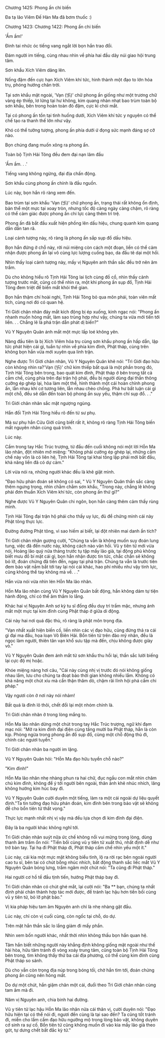 




Chương 1425: Phong ấn chi biến


Đa tạ lão Viêm Đế Hàn Ma đã bơm thuốc :)

Chương 1423: Chương 1422: Phong ấn chi biến

'Ầm ầm!'

Đinh tai nhức óc tiếng vang ngắt lời bọn hắn trao đổi.

Đám người im tiếng, cùng nhau nhìn về phía hai đầu dãy núi giao hội trung tâm.

Sơn khẩu Xích Viêm dâng lên.

Nồng đậm đến cực hạn Xích Viêm khí tức, hình thành một đạo to lớn hỏa trụ, phóng hướng chân trời.

Tại sơn khẩu mặt ngoài, 'Vạn (卐)' chữ phong ấn giống như một trương chữ vàng ép thiếp, lơ lửng tại hư không, kim quang nhàn nhạt bao trùm toàn bộ sơn khẩu, bên trong hoàn toàn đỏ đậm, cực kì chói mắt.

Tại có phong ấn tồn tại tình huống dưới, Xích Viêm khí tức y nguyên có thể chế tạo ra thanh thế lớn như vậy.

Khó có thể tưởng tượng, phong ấn phía dưới ứ đọng sức mạnh đáng sợ cỡ nào.

Bọn chúng đang muốn xông ra phong ấn.

Toàn bộ Tịnh Hải Tông đều đem đại nạn lâm đầu

'Ầm ầm. . .'

Tiếng vang không ngừng, đại địa chấn động.

Sơn khẩu cùng phong ấn chính là đầu nguồn.

Lúc này, bọn hắn rõ ràng xem đến.

Bao trùm tại sơn khẩu 'Vạn (卐)' chữ phong ấn, trạng thái rất không ổn định, bản thể một mực tại xoay tròn, nhưng tốc độ càng ngày càng chậm, rõ ràng có thể cảm giác được phong ấn chi lực càng thêm trì trệ.

Phong ấn đã bắt đầu xuất hiện phồng lên dấu hiệu, chung quanh kim quang dần dần tan rã.

Loại cảnh tượng này, rõ ràng là phong ấn sắp sụp đổ dấu hiệu.

Bọn hắn đứng ở chỗ này, rời núi miệng còn cách một đoạn, liền có thể cảm nhận được phong ấn lại vô cùng lực lượng cuồng bạo, da đầu tê dại một hồi.

Nhìn thấy loại cảnh tượng này, mấy vị Nguyên anh thần sắc đều trở nên âm trầm.

Dù cho không hiểu rõ Tịnh Hải Tông lai lịch cùng đồ cổ, nhìn thấy cảnh tượng trước mắt, cũng có thể nhìn ra, một khi phong ấn sụp đổ, Tịnh Hải Tông đem triệt để biến mất khỏi thế gian.

Bọn hắn thậm chí hoài nghi, Tịnh Hải Tông bỏ qua môn phái, toàn viên mất tích, cùng nơi đó có quan hệ.

Trì Giới chân nhân đáy mắt kích động bị ép xuống, kinh ngạc nói: "Phong ấn nhanh muốn hỏng mất, làm sao trùng hợp như vậy, chúng ta vừa mới tiến tới liền. . . Chẳng lẽ là phá trận dẫn phát dị biến?"

Vũ Y Nguyên Quân ánh mắt một mực lấp loé không yên.

Nàng đầu tiên là bị Xích Viêm hỏa trụ cùng sơn khẩu phong ấn hấp dẫn, lập tức phát hiện cái gì, tuần tự nhìn về phía kim đỉnh, Phật tháp, cùng trên không bọn hắn vừa mới xuyên qua linh trận.

Nghe được Trì Giới chân nhân, Vũ Y Nguyên Quân khẽ nói: "Trì Giới đạo hữu còn không nhìn ra?'Vạn (卐)' chữ kim thiếp bất quá là một phần trong đó, Tịnh Hải Tông bên trong, bao quát kim đỉnh, Phật tháp ở bên trong tất cả cấm chế, cùng phía trên đại trận hộ phái, đều bị người dùng đại thần thông cưỡng ép ghép lại, hòa làm một thể, hình thành một cái hoàn chỉnh phong ấn, lẫn nhau khí cơ tương liên, lẫn nhau chèo chống. Phá hư bất luận cái gì một chỗ, đều sẽ dẫn đến toàn bộ phong ấn suy yếu, thậm chí sụp đổ. . ."

Trì Giới chân nhân sắc mặt ngượng ngùng.

Hắn đối Tịnh Hải Tông hiểu rõ đến từ sư phụ.

Mà sư phụ hắn Cửu Giới cũng biết rất ít, không rõ ràng Tịnh Hải Tông biến mất nguyên nhân cùng quá trình.

Lúc này.

Cầm trong tay Hắc Trúc trượng, từ đầu đến cuối không nói một lời Hỗn Ma lão nhân, đột nhiên mở miệng: "Không phải cưỡng ép ghép lại, những cấm chế này vốn là có liên hệ, Tịnh Hải Tông tại khai tông lập phái mới bắt đầu, khả năng liền đã có dự cảm."

Lời vừa nói ra, những người khác đều là khẽ giật mình.

"Đạo hữu phán đoán sẽ không có sai, " Vũ Y Nguyên Quân thần sắc càng thêm ngưng trọng, nhìn chằm chằm sơn khẩu, "Trong này, chẳng lẽ không phải đơn thuần Xích Viêm khí tức, còn phong ấn thứ gì?"

Nghe được Vũ Y Nguyên Quân chi ngôn, bọn hắn càng thêm cảm thấy rùng mình.

Tịnh Hải Tông đại trận hộ phái cho thấy uy lực, đủ để chứng minh cái này Phật tông thực lực.

Đường đường Phật tông, vì sao hiếm ai biết, lại đột nhiên mai danh ẩn tích?

Trì Giới chân nhân gượng cười, "Chúng ta vẫn là không muốn suy đoán lung tung, việc đã đến nước này, không cách nào vãn hồi. Vũ y tiên tử mới vừa nói, Hoàng lão quỷ nửa tháng trước tụ tập mấy lão già, tại động phủ không biết mưu đồ bí mật cái gì, bọn hắn nhận được tin tức, chắc chắn sẽ không bỏ lỡ, đoán chừng đã tiến đến, ngay tại phá trận. Chúng ta vẫn là trước tiên đem bảo vật nắm bắt tới tay lại nói cái khác, hao phí nhiều như vậy tinh lực, cũng không thể tay không mà về. . ."

Hắn vừa nói vừa nhìn lén Hỗn Ma lão nhân.

Hỗn Ma lão nhân cùng Vũ Y Nguyên Quân bất động, hắn không dám tự tiện hành động, chỉ có thể âm thầm lo lắng.

Khác hai vị Nguyên Anh sơ kỳ tu sĩ đồng đều duy trì trầm mặc, nhưng ánh mắt một mực tại kim đỉnh cùng Phật tháp ở giữa di động.

Cái này hai nơi quá đặc thù, rõ ràng là phật môn trọng địa.

"Vạn nhất xuất hiện biến cố, liền nhìn các vị đạo hữu, cũng đừng thả ra cái gì đại ma đầu, họa loạn Vô Biên Hải. Bổn tiên tử trên đảo mỹ nhân, đều là ngọc làm người, thiên tân vạn khổ sưu tập mà đến, chịu không được giày vò."

Vũ Y Nguyên Quân đem ánh mắt từ sơn khẩu thu hồi lại, thần sắc lười biếng lại cực độ mị hoặc.

Khóe miệng nàng hơi câu, "Cái này cùng nhị vị trước đó nói không giống nhau lắm, lưu cho chúng ta đoạt bảo thời gian không nhiều lắm. Không có khả năng một chút xíu mà cẩn thận thăm dò, chậm rãi lĩnh hội phá cấm chi pháp."

Vậy ngươi còn ở nơi này nói nhảm!

Bất quá là đỉnh lô thôi, chết đổi lại một nhóm chính là.

Trì Giới chân nhân ở trong lòng mắng to.

Hỗn Ma lão nhân dừng một chút trong tay Hắc Trúc trượng, ngữ khí đạm mạc nói: "Mở ra kim đỉnh đại điện cùng tầng mười ba Phật tháp, hẳn là còn kịp. Phòng ngừa trong phong ấn đồ sụp đổ, cùng một chỗ động thủ đi, chính các ngươi tuyển."

Trì Giới chân nhân ba người im lặng.

Vũ Y Nguyên Quân hỏi: "Hỗn Ma đạo hữu tuyển chỗ nào?"

"Kim đỉnh!"

Hỗn Ma lão nhân nhẹ nhàng phun ra hai chữ, đục ngầu con mắt nhìn chăm chú kim đỉnh, không để ý tới người bên ngoài, thân ảnh khẽ nhúc nhích, lăng không hướng kim húc bay đi.

Vũ Y Nguyên Quân cười duyên một tiếng, làm ra một cái ngoài dự liệu quyết định."Ta tin tưởng đạo hữu phán đoán, kim đỉnh bên trong bảo vật sẽ không để cho bổn tiên tử thất vọng."

Thực lực mạnh nhất nhị vị vậy mà đều lựa chọn đi kim đỉnh đại điện.

Đây là ba người khác không nghĩ tới.

Trì Giới chân nhân suýt nữa ức chế không nổi vui mừng trong lòng, dùng thanh âm trầm ổn nói: "Tiền bối cùng vũ y tiên tử xuất thủ, nhất định dễ như trở bàn tay. Tại hạ đi Phật tháp đi, Phật tháp cấm chế nhìn yếu một ít."

Lúc này, cái kia một mực mặt không biểu tình, lộ ra rời rạc bên ngoài người cao tu sĩ, bên tai có chút bỗng nhúc nhích, bất động thanh sắc liếc mắt Vũ Y Nguyên Quân bóng lưng, trầm ngâm một chút nói: "Ta cũng đi Phật tháp."

Hai người cơ hồ tề đầu tịnh tiến, hướng Phật tháp bay đi.

Trì Giới chân nhân có chút ghé mắt, lại cười nói: "Ba ** bạn, chúng ta nhất định phải chân thành hợp tác mới được, để tránh lạc hậu hơn tiền bối cùng vũ y tiên tử, bỏ lỡ phật bảo."

Vị kia pháp hiệu tam âm Nguyên anh chỉ là nhẹ nhàng gật đầu.

Lúc này, chỉ còn vị cuối cùng, còn ngốc tại chỗ, do dự.

Trên mặt hắn thần sắc lo lắng giảm đi mấy phần.

Nhìn xem bốn người khác, nhất thời nhìn không thấu bọn hắn quan hệ.

Tâm hắn biết những người này khẳng định không giống mặt ngoài như thế hài hòa, hữu tâm tránh đi vòng xoáy trung tâm, cũng toàn bộ Tịnh Hải Tông bên trong, tìm không thấy thứ ba cái địa phương, có thể cùng kim đỉnh cùng Phật tháp so sánh.

Dù cho vẫn còn trọng địa núp trong bóng tối, chờ hắn tìm tới, đoán chừng phong ấn cũng nên hỏng mất.

Do dự một chút, hắn giậm chân một cái, đuổi theo Trì Giới chân nhân cùng tam âm mà đi.

Năm vị Nguyên anh, chia binh hai đường.

Vũ y tiên tử lạc hậu Hỗn Ma lão nhân nửa cái thân vị, cười duyên nói: "Đạo hữu hiện tại có thể nói đi, ngươi đến cùng là tại sao đến? Ta cũng tốt tránh đi, miễn cho lầm cầm đạo hữu ngưỡng mộ trong lòng bảo vật, không duyên cớ sinh ra sự cố. Bổn tiên tử cũng không muốn đi vào kia mấy lão già theo gót, tự dưng chết bất đắc kỳ tử."




